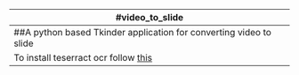
| #video_to_slide  |
|-----------------|
| ##A python based Tkinder application for converting video to slide |
| To  install teserract ocr follow [this](https://codetoprosper.com/tesseract-ocr-for-windows/) |
